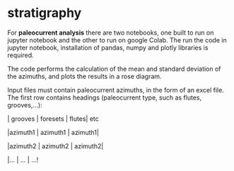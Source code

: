 # stratigraphy
For **paleocurrent analysis** there are two notebooks, one built to run on jupyter notebook and the other to run on google Colab. The run the code in jupyter notebook, installation of pandas, numpy and plotly libraries is required.

The code performs the calculation of the mean and standard deviation of the azimuths, and plots the results in a rose diagram.

Input files must contain paleocurrent azimuths, in the form of an excel file. The first row contains headings (paleocurrent type, such as flutes, grooves,...):

| grooves |  foresets |  flutes|  etc

|azimuth1  |    azimuth1  |  azimuth1|

|azimuth2  |    azimuth2  |  azimuth2|

|...     |    ...   |    ...!
